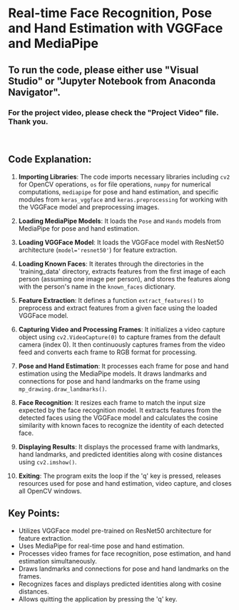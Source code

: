 # Real-time Face Recognition, Pose and Hand Estimation with VGGFace and MediaPipe

## To run the code, please either use "Visual Studio" or "Jupyter Notebook from Anaconda Navigator".

### For the project video, please check the "Project Video" file. Thank you.

<br>

## Code Explanation:

1. **Importing Libraries**: The code imports necessary libraries including `cv2` for OpenCV operations, `os` for file operations, `numpy` for numerical computations, `mediapipe` for pose and hand estimation, and specific modules from `keras_vggface` and `keras.preprocessing` for working with the VGGFace model and preprocessing images.

2. **Loading MediaPipe Models**: It loads the `Pose` and `Hands` models from MediaPipe for pose and hand estimation.

3. **Loading VGGFace Model**: It loads the VGGFace model with ResNet50 architecture (`model='resnet50'`) for feature extraction.

4. **Loading Known Faces**: It iterates through the directories in the 'training_data' directory, extracts features from the first image of each person (assuming one image per person), and stores the features along with the person's name in the `known_faces` dictionary.

5. **Feature Extraction**: It defines a function `extract_features()` to preprocess and extract features from a given face using the loaded VGGFace model.

6. **Capturing Video and Processing Frames**: It initializes a video capture object using `cv2.VideoCapture(0)` to capture frames from the default camera (index 0). It then continuously captures frames from the video feed and converts each frame to RGB format for processing.

7. **Pose and Hand Estimation**: It processes each frame for pose and hand estimation using the MediaPipe models. It draws landmarks and connections for pose and hand landmarks on the frame using `mp_drawing.draw_landmarks()`.

8. **Face Recognition**: It resizes each frame to match the input size expected by the face recognition model. It extracts features from the detected faces using the VGGFace model and calculates the cosine similarity with known faces to recognize the identity of each detected face.

9. **Displaying Results**: It displays the processed frame with landmarks, hand landmarks, and predicted identities along with cosine distances using `cv2.imshow()`.

10. **Exiting**: The program exits the loop if the 'q' key is pressed, releases resources used for pose and hand estimation, video capture, and closes all OpenCV windows.

## Key Points:
- Utilizes VGGFace model pre-trained on ResNet50 architecture for feature extraction.
- Uses MediaPipe for real-time pose and hand estimation.
- Processes video frames for face recognition, pose estimation, and hand estimation simultaneously.
- Draws landmarks and connections for pose and hand landmarks on the frames.
- Recognizes faces and displays predicted identities along with cosine distances.
- Allows quitting the application by pressing the 'q' key.   
